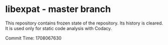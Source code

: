 # libexpat - master branch

This repository contains frozen state of the repository.
Its history is cleared. It is used only for static code
analysis with Codacy.

Commit Time: 1708067630